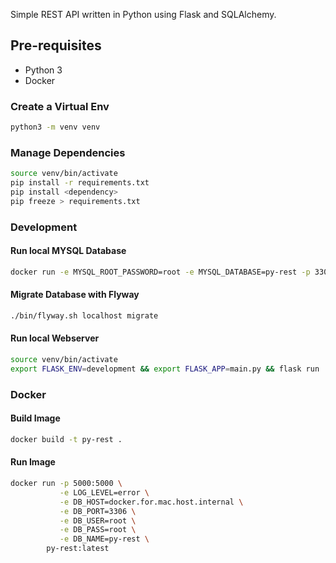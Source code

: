 
Simple REST API written in Python using Flask and SQLAlchemy.

## Pre-requisites

- Python 3
- Docker

### Create a Virtual Env

```bash
python3 -m venv venv
```

### Manage Dependencies

```bash
source venv/bin/activate
pip install -r requirements.txt
pip install <dependency>
pip freeze > requirements.txt
```

### Development

#### Run local MYSQL Database

```bash
docker run -e MYSQL_ROOT_PASSWORD=root -e MYSQL_DATABASE=py-rest -p 3306:3306 mysql:5.7
```

#### Migrate Database with Flyway

```bash
./bin/flyway.sh localhost migrate
```

#### Run local Webserver

```bash
source venv/bin/activate
export FLASK_ENV=development && export FLASK_APP=main.py && flask run
```

### Docker

#### Build Image

```bash
docker build -t py-rest .
```

#### Run Image

```bash
docker run -p 5000:5000 \
           -e LOG_LEVEL=error \
           -e DB_HOST=docker.for.mac.host.internal \
           -e DB_PORT=3306 \
           -e DB_USER=root \
           -e DB_PASS=root \
           -e DB_NAME=py-rest \
        py-rest:latest
```

